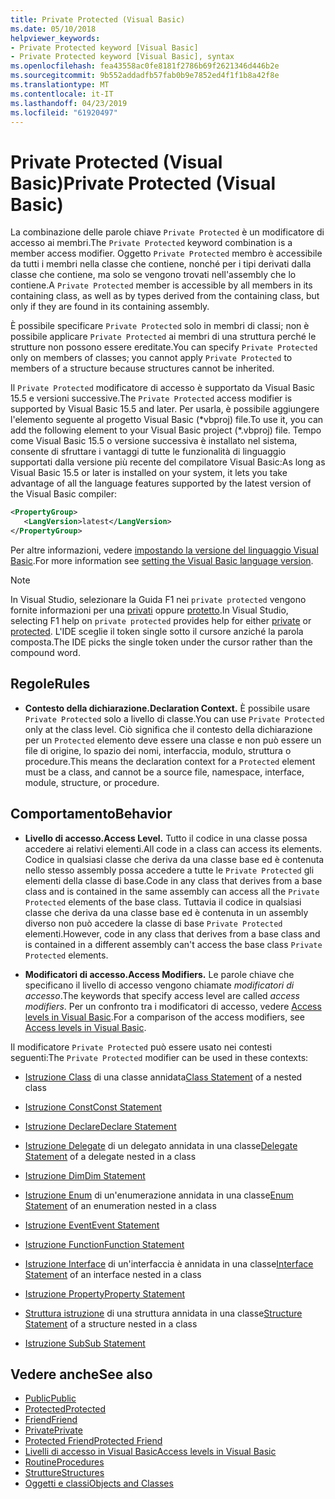 ```yaml
---
title: Private Protected (Visual Basic)
ms.date: 05/10/2018
helpviewer_keywords:
- Private Protected keyword [Visual Basic]
- Private Protected keyword [Visual Basic], syntax
ms.openlocfilehash: fea43558ac0fe8181f2786b69f2621346d446b2e
ms.sourcegitcommit: 9b552addadfb57fab0b9e7852ed4f1f1b8a42f8e
ms.translationtype: MT
ms.contentlocale: it-IT
ms.lasthandoff: 04/23/2019
ms.locfileid: "61920497"
---
```

# <a name="private-protected-visual-basic"></a><span data-ttu-id="846fb-102">Private Protected (Visual Basic)</span><span class="sxs-lookup"><span data-stu-id="846fb-102">Private Protected (Visual Basic)</span></span>

<span data-ttu-id="846fb-103">La combinazione delle parole chiave `Private Protected` è un modificatore di accesso ai membri.</span><span class="sxs-lookup"><span data-stu-id="846fb-103">The `Private Protected` keyword combination is a member access modifier.</span></span> <span data-ttu-id="846fb-104">Oggetto `Private Protected` membro è accessibile da tutti i membri nella classe che contiene, nonché per i tipi derivati dalla classe che contiene, ma solo se vengono trovati nell'assembly che lo contiene.</span><span class="sxs-lookup"><span data-stu-id="846fb-104">A `Private Protected` member is accessible by all members in its containing class, as well as by types derived from the containing class, but only if they are found in its containing assembly.</span></span>

<span data-ttu-id="846fb-105">È possibile specificare `Private Protected` solo in membri di classi; non è possibile applicare `Private Protected` ai membri di una struttura perché le strutture non possono essere ereditate.</span><span class="sxs-lookup"><span data-stu-id="846fb-105">You can specify `Private Protected` only on members of classes; you cannot apply `Private Protected` to members of a structure because structures cannot be inherited.</span></span>

<span data-ttu-id="846fb-106">Il `Private Protected` modificatore di accesso è supportato da Visual Basic 15.5 e versioni successive.</span><span class="sxs-lookup"><span data-stu-id="846fb-106">The `Private Protected` access modifier is supported by Visual Basic 15.5 and later.</span></span> <span data-ttu-id="846fb-107">Per usarla, è possibile aggiungere l'elemento seguente al progetto Visual Basic (\*vbproj) file.</span><span class="sxs-lookup"><span data-stu-id="846fb-107">To use it, you can add the following element to your Visual Basic project (\*.vbproj) file.</span></span> <span data-ttu-id="846fb-108">Tempo come Visual Basic 15.5 o versione successiva è installato nel sistema, consente di sfruttare i vantaggi di tutte le funzionalità di linguaggio supportati dalla versione più recente del compilatore Visual Basic:</span><span class="sxs-lookup"><span data-stu-id="846fb-108">As long as Visual Basic 15.5 or later is installed on your system, it lets you take advantage of all the language features supported by the latest version of the Visual Basic compiler:</span></span>

```xml
<PropertyGroup>
   <LangVersion>latest</LangVersion>
</PropertyGroup>
```

<span data-ttu-id="846fb-109">Per altre informazioni, vedere [impostando la versione del linguaggio Visual Basic](../../language-reference/configure-language-version.md).</span><span class="sxs-lookup"><span data-stu-id="846fb-109">For more information see [setting the Visual Basic language version](../../language-reference/configure-language-version.md).</span></span>

> [!NOTE]
> <span data-ttu-id="846fb-110">In Visual Studio, selezionare la Guida F1 nei `private protected` vengono fornite informazioni per una [privati](private.md) oppure [protetto](protected.md).</span><span class="sxs-lookup"><span data-stu-id="846fb-110">In Visual Studio, selecting F1 help on `private protected` provides help for either [private](private.md) or [protected](protected.md).</span></span> <span data-ttu-id="846fb-111">L'IDE sceglie il token single sotto il cursore anziché la parola composta.</span><span class="sxs-lookup"><span data-stu-id="846fb-111">The IDE picks the single token under the cursor rather than the compound word.</span></span>

## <a name="rules"></a><span data-ttu-id="846fb-112">Regole</span><span class="sxs-lookup"><span data-stu-id="846fb-112">Rules</span></span>

- <span data-ttu-id="846fb-113">**Contesto della dichiarazione.**</span><span class="sxs-lookup"><span data-stu-id="846fb-113">**Declaration Context.**</span></span> <span data-ttu-id="846fb-114">È possibile usare `Private Protected` solo a livello di classe.</span><span class="sxs-lookup"><span data-stu-id="846fb-114">You can use `Private Protected` only at the class level.</span></span> <span data-ttu-id="846fb-115">Ciò significa che il contesto della dichiarazione per un `Protected` elemento deve essere una classe e non può essere un file di origine, lo spazio dei nomi, interfaccia, modulo, struttura o procedure.</span><span class="sxs-lookup"><span data-stu-id="846fb-115">This means the declaration context for a `Protected` element must be a class, and cannot be a source file, namespace, interface, module, structure, or procedure.</span></span>

## <a name="behavior"></a><span data-ttu-id="846fb-116">Comportamento</span><span class="sxs-lookup"><span data-stu-id="846fb-116">Behavior</span></span>

- <span data-ttu-id="846fb-117">**Livello di accesso.**</span><span class="sxs-lookup"><span data-stu-id="846fb-117">**Access Level.**</span></span> <span data-ttu-id="846fb-118">Tutto il codice in una classe possa accedere ai relativi elementi.</span><span class="sxs-lookup"><span data-stu-id="846fb-118">All code in a class can access its elements.</span></span> <span data-ttu-id="846fb-119">Codice in qualsiasi classe che deriva da una classe base ed è contenuta nello stesso assembly possa accedere a tutte le `Private Protected` gli elementi della classe di base.</span><span class="sxs-lookup"><span data-stu-id="846fb-119">Code in any class that derives from a base class and is contained in the same assembly can access all the `Private Protected` elements of the base class.</span></span> <span data-ttu-id="846fb-120">Tuttavia il codice in qualsiasi classe che deriva da una classe base ed è contenuta in un assembly diverso non può accedere la classe di base `Private Protected` elementi.</span><span class="sxs-lookup"><span data-stu-id="846fb-120">However, code in any class that derives from a base class and is contained in a different assembly can't access the base class `Private Protected` elements.</span></span>

- <span data-ttu-id="846fb-121">**Modificatori di accesso.**</span><span class="sxs-lookup"><span data-stu-id="846fb-121">**Access Modifiers.**</span></span> <span data-ttu-id="846fb-122">Le parole chiave che specificano il livello di accesso vengono chiamate *modificatori di accesso*.</span><span class="sxs-lookup"><span data-stu-id="846fb-122">The keywords that specify access level are called *access modifiers*.</span></span> <span data-ttu-id="846fb-123">Per un confronto tra i modificatori di accesso, vedere [Access levels in Visual Basic](../../../visual-basic/programming-guide/language-features/declared-elements/access-levels.md).</span><span class="sxs-lookup"><span data-stu-id="846fb-123">For a comparison of the access modifiers, see [Access levels in Visual Basic](../../../visual-basic/programming-guide/language-features/declared-elements/access-levels.md).</span></span>

<span data-ttu-id="846fb-124">Il modificatore `Private Protected` può essere usato nei contesti seguenti:</span><span class="sxs-lookup"><span data-stu-id="846fb-124">The `Private Protected` modifier can be used in these contexts:</span></span>

- <span data-ttu-id="846fb-125">[Istruzione Class](../../../visual-basic/language-reference/statements/class-statement.md) di una classe annidata</span><span class="sxs-lookup"><span data-stu-id="846fb-125">[Class Statement](../../../visual-basic/language-reference/statements/class-statement.md) of a nested class</span></span>

- [<span data-ttu-id="846fb-126">Istruzione Const</span><span class="sxs-lookup"><span data-stu-id="846fb-126">Const Statement</span></span>](../../../visual-basic/language-reference/statements/const-statement.md)

- [<span data-ttu-id="846fb-127">Istruzione Declare</span><span class="sxs-lookup"><span data-stu-id="846fb-127">Declare Statement</span></span>](../../../visual-basic/language-reference/statements/declare-statement.md)

- <span data-ttu-id="846fb-128">[Istruzione Delegate](../../../visual-basic/language-reference/statements/delegate-statement.md) di un delegato annidata in una classe</span><span class="sxs-lookup"><span data-stu-id="846fb-128">[Delegate Statement](../../../visual-basic/language-reference/statements/delegate-statement.md) of a delegate nested in a class</span></span>

- [<span data-ttu-id="846fb-129">Istruzione Dim</span><span class="sxs-lookup"><span data-stu-id="846fb-129">Dim Statement</span></span>](../../../visual-basic/language-reference/statements/dim-statement.md)

- <span data-ttu-id="846fb-130">[Istruzione Enum](../../../visual-basic/language-reference/statements/enum-statement.md) di un'enumerazione annidata in una classe</span><span class="sxs-lookup"><span data-stu-id="846fb-130">[Enum Statement](../../../visual-basic/language-reference/statements/enum-statement.md) of an enumeration nested in a class</span></span>

- [<span data-ttu-id="846fb-131">Istruzione Event</span><span class="sxs-lookup"><span data-stu-id="846fb-131">Event Statement</span></span>](../../../visual-basic/language-reference/statements/event-statement.md)

- [<span data-ttu-id="846fb-132">Istruzione Function</span><span class="sxs-lookup"><span data-stu-id="846fb-132">Function Statement</span></span>](../../../visual-basic/language-reference/statements/function-statement.md)

- <span data-ttu-id="846fb-133">[Istruzione Interface](../../../visual-basic/language-reference/statements/interface-statement.md) di un'interfaccia è annidata in una classe</span><span class="sxs-lookup"><span data-stu-id="846fb-133">[Interface Statement](../../../visual-basic/language-reference/statements/interface-statement.md) of an interface nested in a class</span></span>

- [<span data-ttu-id="846fb-134">Istruzione Property</span><span class="sxs-lookup"><span data-stu-id="846fb-134">Property Statement</span></span>](../../../visual-basic/language-reference/statements/property-statement.md)

- <span data-ttu-id="846fb-135">[Struttura istruzione](../../../visual-basic/language-reference/statements/structure-statement.md) di una struttura annidata in una classe</span><span class="sxs-lookup"><span data-stu-id="846fb-135">[Structure Statement](../../../visual-basic/language-reference/statements/structure-statement.md) of a structure nested in a class</span></span>

- [<span data-ttu-id="846fb-136">Istruzione Sub</span><span class="sxs-lookup"><span data-stu-id="846fb-136">Sub Statement</span></span>](../../../visual-basic/language-reference/statements/sub-statement.md)

## <a name="see-also"></a><span data-ttu-id="846fb-137">Vedere anche</span><span class="sxs-lookup"><span data-stu-id="846fb-137">See also</span></span>

- [<span data-ttu-id="846fb-138">Public</span><span class="sxs-lookup"><span data-stu-id="846fb-138">Public</span></span>](../../../visual-basic/language-reference/modifiers/public.md)
- [<span data-ttu-id="846fb-139">Protected</span><span class="sxs-lookup"><span data-stu-id="846fb-139">Protected</span></span>](../../../visual-basic/language-reference/modifiers/protected.md)
- [<span data-ttu-id="846fb-140">Friend</span><span class="sxs-lookup"><span data-stu-id="846fb-140">Friend</span></span>](friend.md)
- [<span data-ttu-id="846fb-141">Private</span><span class="sxs-lookup"><span data-stu-id="846fb-141">Private</span></span>](../../../visual-basic/language-reference/modifiers/private.md)
- [<span data-ttu-id="846fb-142">Protected Friend</span><span class="sxs-lookup"><span data-stu-id="846fb-142">Protected Friend</span></span>](./protected-friend.md)
- [<span data-ttu-id="846fb-143">Livelli di accesso in Visual Basic</span><span class="sxs-lookup"><span data-stu-id="846fb-143">Access levels in Visual Basic</span></span>](../../../visual-basic/programming-guide/language-features/declared-elements/access-levels.md)
- [<span data-ttu-id="846fb-144">Routine</span><span class="sxs-lookup"><span data-stu-id="846fb-144">Procedures</span></span>](../../../visual-basic/programming-guide/language-features/procedures/index.md)
- [<span data-ttu-id="846fb-145">Strutture</span><span class="sxs-lookup"><span data-stu-id="846fb-145">Structures</span></span>](../../../visual-basic/programming-guide/language-features/data-types/structures.md)
- [<span data-ttu-id="846fb-146">Oggetti e classi</span><span class="sxs-lookup"><span data-stu-id="846fb-146">Objects and Classes</span></span>](../../../visual-basic/programming-guide/language-features/objects-and-classes/index.md)
